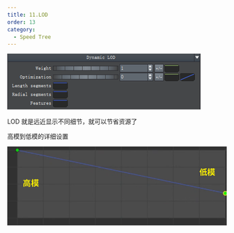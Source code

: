 ```yaml
---
title: 11.LOD
order: 13
category:
  - Speed Tree
---
```

![speedtree-20220417063355](../ASSETS/SpeedTree-20220417063355.png)

LOD 就是远近显示不同细节，就可以节省资源了

高模到低模的详细设置


![speedtree-20220417083225](../ASSETS/SpeedTree-20220417083225.png)